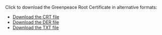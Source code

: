 Click to download the Greenpeace Root Certificate in alternative formats:

* [Download the CRT file](GreenpeaceGlobalAuthenticationandEncryptionRootCA2010.crt)
* [Download the DER file](GreenpeaceGlobalAuthenticationandEncryptionRootCA2010.der)
* [Download the TXT file](GreenpeaceGlobalAuthenticationandEncryptionRootCA2010.txt)
